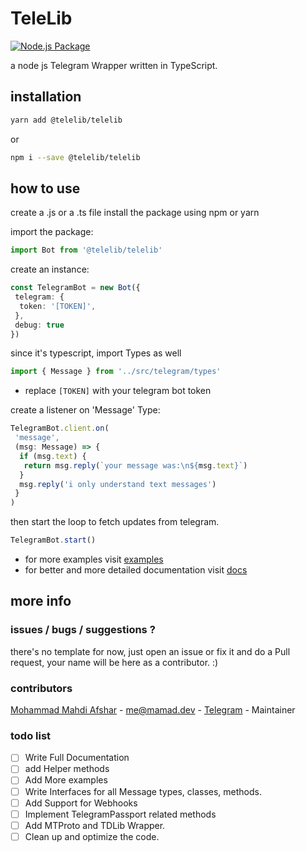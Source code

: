 # TeleLib

[![Node.js Package](https://github.com/reloadlife/TeleLib/actions/workflows/npm-publish.yml/badge.svg)](https://github.com/reloadlife/TeleLib/actions/workflows/npm-publish.yml)


a node js Telegram Wrapper written in TypeScript.

## installation

```bash
yarn add @telelib/telelib
```

or

```bash
npm i --save @telelib/telelib
```

## how to use

create a .js or a .ts file
install the package using npm or yarn

import the package:

```typescript
import Bot from '@telelib/telelib'
```

create an instance:

```typescript
const TelegramBot = new Bot({
 telegram: {
  token: '[TOKEN]',
 },
 debug: true
})
```

since it's typescript, import Types as well

```typescript
import { Message } from '../src/telegram/types'
```

- replace `[TOKEN]` with your telegram bot token

create a listener on 'Message' Type:

```typescript
TelegramBot.client.on(
 'message',
 (msg: Message) => {
  if (msg.text) {
   return msg.reply(`your message was:\n${msg.text}`)
  }
  msg.reply('i only understand text messages')
 }
)
```

then start the loop to fetch updates from telegram.

```typescript
TelegramBot.start()
```

- for more examples visit [examples](/examples)
- for better and more detailed documentation visit [docs](/docs)

## more info

### issues / bugs / suggestions ?

there's no template for now, just open an issue or fix it and do a Pull request, your name will be here as a contributor. :)

### contributors

[Mohammad Mahdi Afshar](https://github.com/reloadlife) - [me@mamad.dev](mailto:me@mamad.dev) - [Telegram](tg://resolve?domain=TheyCallMeMamad) - Maintainer

### todo list

- [ ] Write Full Documentation
- [ ] add Helper methods
- [ ] Add More examples
- [ ] Write Interfaces for all Message types, classes, methods.
- [ ] Add Support for Webhooks
- [ ] Implement TelegramPassport related methods
- [ ] Add MTProto and TDLib Wrapper.
- [ ] Clean up and optimize the code.
